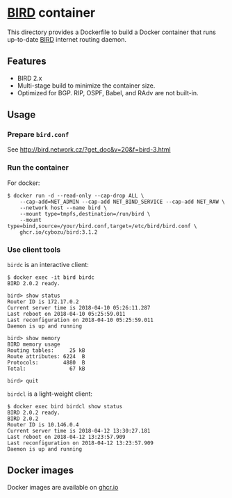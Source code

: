 [BIRD][] container
==================

This directory provides a Dockerfile to build a Docker container
that runs up-to-date [BIRD][] internet routing daemon.

Features
--------

* BIRD 2.x
* Multi-stage build to minimize the container size.
* Optimized for BGP.  RIP, OSPF, Babel, and RAdv are not built-in.

Usage
-----

### Prepare `bird.conf`

See http://bird.network.cz/?get_doc&v=20&f=bird-3.html

### Run the container

For docker:
```
$ docker run -d --read-only --cap-drop ALL \
    --cap-add=NET_ADMIN --cap-add NET_BIND_SERVICE --cap-add NET_RAW \
    --network host --name bird \
    --mount type=tmpfs,destination=/run/bird \
    --mount type=bind,source=/your/bird.conf,target=/etc/bird/bird.conf \
    ghcr.io/cybozu/bird:3.1.2
```

### Use client tools

`birdc` is an interactive client:

```
$ docker exec -it bird birdc
BIRD 2.0.2 ready.

bird> show status
Router ID is 172.17.0.2
Current server time is 2018-04-10 05:26:11.287
Last reboot on 2018-04-10 05:25:59.011
Last reconfiguration on 2018-04-10 05:25:59.011
Daemon is up and running

bird> show memory
BIRD memory usage
Routing tables:     25 kB
Route attributes: 6224  B
Protocols:        4880  B
Total:              67 kB

bird> quit
```

`birdcl` is a light-weight client:

```
$ docker exec bird birdcl show status
BIRD 2.0.2 ready.
BIRD 2.0.2
Router ID is 10.146.0.4
Current server time is 2018-04-12 13:30:27.181
Last reboot on 2018-04-12 13:23:57.909
Last reconfiguration on 2018-04-12 13:23:57.909
Daemon is up and running
```

[BIRD]: https://bird.network.cz/

Docker images
-------------

Docker images are available on [ghcr.io](https://github.com/cybozu/neco-containers/pkgs/container/bird)
